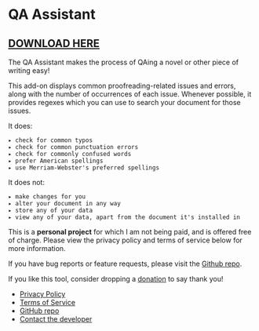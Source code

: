 # QA Assistant

## [DOWNLOAD HERE](https://workspace.google.com/marketplace/app/qa_assistant/323857468426)

The QA Assistant makes the process of QAing a novel or other piece of writing easy!

This add-on displays common proofreading-related issues and errors, along with the number of occurrences of each issue. Whenever possible, it provides regexes which you can use to search your document for those issues.

It does:
```
▸ check for common typos
▸ check for common punctuation errors
▸ check for commonly confused words
▸ prefer American spellings
▸ use Merriam-Webster's preferred spellings
```

It does not:
```
▸ make changes for you
▸ alter your document in any way
▸ store any of your data
▸ view any of your data, apart from the document it's installed in
```

This is a **personal project** for which I am not being paid, and is offered free of charge. Please view the privacy policy and terms of service below for more information.

If you have bug reports or feature requests, please visit the [Github repo](https://github.com/shinotype/shino-qa-tool).

If you like this tool, consider dropping a [donation](https://ko-fi.com/shinotype) to say thank you!

* [Privacy Policy](privacy.html)
* [Terms of Service](terms.html)
* [GitHub repo](https://github.com/shinotype/shino-qa-tool)
* [Contact the developer](../support.html)
